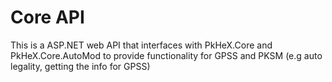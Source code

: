 # Core API

This is a ASP.NET web API that interfaces with PkHeX.Core and PkHeX.Core.AutoMod to provide functionality for GPSS and PKSM (e.g auto legality, getting the info for GPSS)